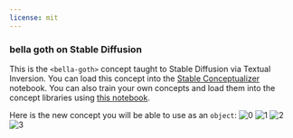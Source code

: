 ```yaml
---
license: mit
---
```

### bella goth on Stable Diffusion
This is the `<bella-goth>` concept taught to Stable Diffusion via Textual Inversion. You can load this concept into the [Stable Conceptualizer](https://colab.research.google.com/github/huggingface/notebooks/blob/main/diffusers/stable_conceptualizer_inference.ipynb) notebook. You can also train your own concepts and load them into the concept libraries using [this notebook](https://colab.research.google.com/github/huggingface/notebooks/blob/main/diffusers/sd_textual_inversion_training.ipynb).

Here is the new concept you will be able to use as an `object`:
![<bella-goth> 0](https://huggingface.co/sd-concepts-library/bella-goth/resolve/main/concept_images/3.jpeg)
![<bella-goth> 1](https://huggingface.co/sd-concepts-library/bella-goth/resolve/main/concept_images/0.jpeg)
![<bella-goth> 2](https://huggingface.co/sd-concepts-library/bella-goth/resolve/main/concept_images/1.jpeg)
![<bella-goth> 3](https://huggingface.co/sd-concepts-library/bella-goth/resolve/main/concept_images/2.jpeg)

